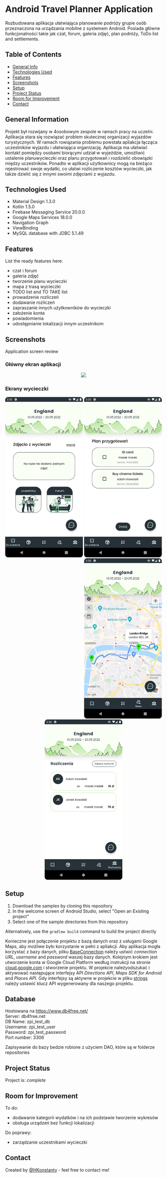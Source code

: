 # Android Travel Planner Application
Rozbudowana aplikacja ułatwiająca planowanie podróży grupie osób przeznaczona na urządzania mobilne z systemem Android.
Posiada główne funkcjonalności takie jak czat, forum, galeria zdjęć, plan podróży, ToDo list and settlements.

## Table of Contents
* [General Info](#general-information)
* [Technologies Used](#technologies-used)
* [Features](#features)
* [Screenshots](#screenshots)
* [Setup](#setup)
* [Project Status](#project-status)
* [Room for Improvement](#room-for-improvement)
* [Contact](#contact)


## General Information
Projekt był rozwijany w 4osobowym zespole w ramach pracy na uczelni. Aplikacja stara się rozwiązać problem skutecznej
organizacji wyjazdów turystycznych. W ramach rowiązania problemu powstała apliakcja łącząca uczestników wyjazdu i ułatwiająca organizację.
Aplikacja ma ułatwiać kontakt pomiędzy osobami biorącymi udział w wyjeździe, umożliwić ustalenie planuwycieczki oraz planu przygotowań
i rozdzielić obowiązki między uczestników. Ponadto w aplikacji użytkownicy mogą na bieżąco rejestrować swoje wydatki,
co ułatwi rozliczenie kosztów wycieczki, jak także dzielić się z innymi swoimi zdjęciami z wyjazdu. 


## Technologies Used
- Material Design 1.3.0
- Kotlin 1.5.0
- Firebase Messaging Service 20.0.0
- Google Maps Services 18.0.0
- Navigation Graph
- ViewBinding
- MySQL database with JDBC 5.1.49


## Features
List the ready features here:
* czat i forum
* galeria zdjęć
* tworzenie planu wycieczki
* mapa z trasą wycieczki
* TODO list and TO TAKE list
* prowadzenie rozliczeń
* dodawanie rozliczeń
* zapraszanie innych użytkowników do wycieczki
* założenie konta
* powiadomienia
* udostępnianie lokalizacji innym uczestnikom
 

## Screenshots
Application screen review
### Główny ekran aplikacji

<p align="center">
	<img src="travel-planner/ZPI/screenshot/app_main_screen.png" width="250" >
</p>

### Ekrany wycieczki

<p align="center">
	<img src="./ZPI/screenshot/trip_main_screen.png" width="250">
	<img src="./ZPI/screenshot/todo_screen.png" width="250">
	<img src`="./ZPI/screenshot/trip_plan_screen.png" width="250">
	<img src="./ZPI/screenshot/map_screen.png" width="250">
	<img src="./ZPI/screenshot/settlements_screen.png" width="250">
</p>

## Setup
1. Download the samples by cloning this repository
2. In the welcome screen of Android Studio, select "Open an Existing project"
3. Select one of the sample directories from this repository

Alternatively, use the `gradlew build` command to build the project directly

Konieczne jest połączenie projektu z bazą danych oraz z usługami Google Maps, aby możliwe było korzystanie w pełni z apliakcji.
Aby aplikacja mogła korzystać z bazy danych, pliku [BaseConnection](./ZPI/app/src/main/java/com/example/zpi/data_handling/BaseConnection.java) należy ustwić _connection URL_,
_username_ and _password_ waszej bazy danych. Kolejnym krokiem jest utworzenie konta w Google Cloud Platform według instrukcji
na stronie [cloud.google.com](https://cloud.google.com/apigee/docs/hybrid/v1.3/precog-gcpaccount) i stworzenie projektu.
W projekcie należyodszukać i aktywować następujące interfejsy API _Directions API_, _Maps SDK for Android_ and _Places API_.
Gdy interfejsy są aktywne w projekcie w pliku [strings](./ZPI/app/src/main/res/values/strings.xml) należy ustawić klucz API wygenerowany dla naszego projektu.

## Database
Hostowana na https://www.db4free.net/  
Server: db4free.net  
DB Name: zpi_test_db  
Username: zpi_test_user  
Password: zpi_test_password  
Port number: 3306    

Zapisywanie do bazy bedzie robione z użyciem DAO, które są w folderze repositories


## Project Status
Project is: _complete_


## Room for Improvement
To do:
* dodawanie kategorii wydatków i na ich podstawie tworzenie wykresów
* obsługa urządzeń bez funkcji lokalizacji


Do poprawy:
* zarządzanie uczestnikami wycieczki

## Contact
Created by [@HKonstanty](https://github.com/HKonstanty/HKonstanty) - feel free to contact me!